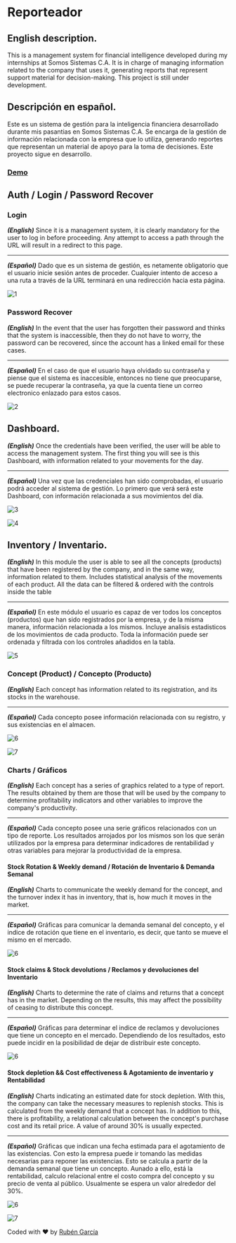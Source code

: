 # Reporteador

## English description.

This is a management system for financial intelligence developed during my internships at Somos Sistemas C.A. It is in charge of managing information related to the company that uses it, generating reports that represent support material for decision-making. This project is still under development.

## Descripción en español.

Este es un sistema de gestión para la inteligencia financiera desarrollado durante mis pasantias en Somos Sistemas C.A. Se encarga de la gestión de información relacionada con la empresa que lo utiliza, generando reportes que representan un material de apoyo para la toma de decisiones. Este proyecto sigue en desarrollo.

### [Demo](http://reporteadordemo.000webhostapp.com)


## Auth / Login / Password Recover

### Login

***(English)*** Since it is a management system, it is clearly mandatory for the user to log in before proceeding. Any attempt to access a path through the URL will result in a redirect to this page.

___

***(Español)*** Dado que es un sistema de gestión, es netamente obligatorio que el usuario inicie sesión antes de proceder. Cualquier intento de acceso a una ruta a través de la URL terminará en una redirección hacia esta página.

![1](capturas/login.png)

### Password Recover

***(English)*** In the event that the user has forgotten their password and thinks that the system is inaccessible, then they do not have to worry, the password can be recovered, since the account has a linked email for these cases.

___

***(Español)*** En el caso de que el usuario haya olvidado su contraseña y piense que el sistema es inaccesible, entonces no tiene que preocuparse, se puede recuperar la contraseña, ya que la cuenta tiene un correo electronico enlazado para estos casos.

![2](capturas/recover.png)


## Dashboard.

***(English)*** Once the credentials have been verified, the user will be able to access the management system. The first thing you will see is this Dashboard, with information related to your movements for the day.

___

***(Español)*** Una vez que las credenciales han sido comprobadas, el usuario podrá acceder al sistema de gestión. Lo primero que verá será este Dashboard, con información relacionada a sus movimientos del día.

![3](capturas/dashboard1.png)

![4](capturas/dashboard2.png)


## Inventory / Inventario.

***(English)*** In this module the user is able to see all the concepts (products) that have been registered by the company, and in the same way, information related to them. Includes statistical analysis of the movements of each product. All the data can be filtered & ordered with the controls inside the table

___

***(Español)*** En este módulo el usuario es capaz de ver todos los conceptos (productos) que han sido registrados por la empresa, y de la misma manera, información relacionada a los mismos. Incluye analisis estadisticos de los movimientos de cada producto. Toda la información puede ser ordenada y filtrada con los controles añadidos en la tabla.


![5](capturas/storage.png)

### Concept (Product) / Concepto (Producto)
***(English)*** Each concept has information related to its registration, and its stocks in the warehouse.

___

***(Español)*** Cada concepto posee información relacionada con su registro, y sus existencias en el almacen.
 
![6](capturas/item1.png)

![7](capturas/item2.png)

### Charts / Gráficos

***(English)*** Each concept has a series of graphics related to a type of report. The results obtained by them are those that will be used by the company to determine profitability indicators and other variables to improve the company's productivity.

___

***(Español)*** Cada concepto posee una serie gráficos relacionados con un tipo de reporte. Los resultados arrojados por los mismos son los que serán utilizados por la empresa para determinar indicadores de rentabilidad y otras variables para mejorar la productividad de la empresa.


#### Stock Rotation & Weekly demand / Rotación de Inventario & Demanda Semanal

***(English)*** Charts to communicate the weekly demand for the concept, and the turnover index it has in inventory, that is, how much it moves in the market.

___

***(Español)*** Gráficas para comunicar la demanda semanal del concepto, y el indice de rotación que tiene en el inventario, es decir, que tanto se mueve el mismo en el mercado.

![6](capturas/chart1.png)


#### Stock claims & Stock devolutions / Reclamos y devoluciones del Inventario

***(English)*** Charts to determine the rate of claims and returns that a concept has in the market. Depending on the results, this may affect the possibility of ceasing to distribute this concept.

___

***(Español)*** Gráficas para determinar el indice de reclamos y devoluciones que tiene un concepto en el mercado. Dependiendo de los resultados, esto puede incidir en la posibilidad de dejar de distribuir este concepto.

![6](capturas/chart2.png)


#### Stock depletion && Cost effectiveness & Agotamiento de inventario y Rentabilidad

***(English)*** Charts indicating an estimated date for stock depletion. With this, the company can take the necessary measures to replenish stocks. This is calculated from the weekly demand that a concept has. In addition to this, there is profitability, a relational calculation between the concept's purchase cost and its retail price. A value of around 30% is usually expected.

___

***(Español)*** Gráficas que indican una fecha estimada para el agotamiento de las existencias. Con esto la empresa puede ir tomando las medidas necesarias para reponer las existencias. Esto se calcula a partir de la demanda semanal que tiene un concepto. Aunado a ello, está la rentabilidad, calculo relacional entre el costo compra del concepto y su precio de venta al público. Usualmente se espera un valor alrededor del 30%.

![6](capturas/chart3.png)

![7](capturas/chart4.png)

Coded with :heart: by [Rubén García](https://rubengarcia.herokuapp.com/)

